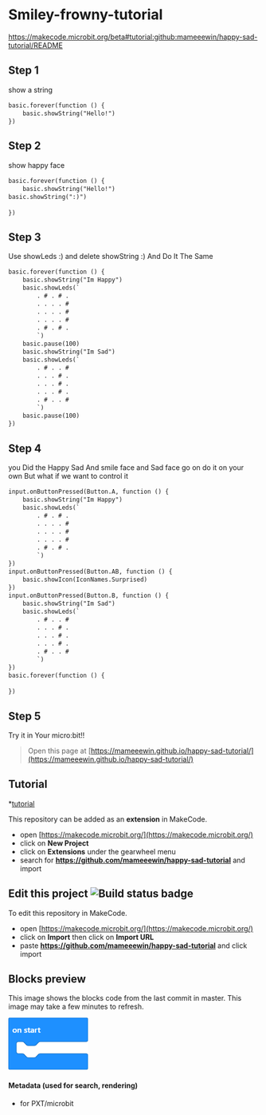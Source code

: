 # Smiley-frowny-tutorial
https://makecode.microbit.org/beta#tutorial:github:mameeewin/happy-sad-tutorial/README
## Step 1
show a string
```blocks
basic.forever(function () {
	basic.showString("Hello!")
})

```
## Step 2
show happy face
```blocks
basic.forever(function () {
	basic.showString("Hello!")
basic.showString(":)")

})

```
## Step 3
Use showLeds :) and delete showString :) And Do It The Same
```blocks
basic.forever(function () {
    basic.showString("Im Happy")
    basic.showLeds(`
        . # . # .
        . . . . #
        . . . . #
        . . . . #
        . # . # .
        `)
    basic.pause(100)
    basic.showString("Im Sad")
    basic.showLeds(`
        . # . . #
        . . . # .
        . . . # .
        . . . # .
        . # . . #
        `)
    basic.pause(100)
})

```
## Step 4
you Did the Happy Sad And smile face and Sad face go on do it on your own
But what if we want to control it
```blocks
input.onButtonPressed(Button.A, function () {
    basic.showString("Im Happy")
    basic.showLeds(`
        . # . # .
        . . . . #
        . . . . #
        . . . . #
        . # . # .
        `)
})
input.onButtonPressed(Button.AB, function () {
    basic.showIcon(IconNames.Surprised)
})
input.onButtonPressed(Button.B, function () {
    basic.showString("Im Sad")
    basic.showLeds(`
        . # . . #
        . . . # .
        . . . # .
        . . . # .
        . # . . #
        `)
})
basic.forever(function () {
	
})

```
## Step 5
Try it in Your micro:bit!!
  




> Open this page at [https://mameeewin.github.io/happy-sad-tutorial/](https://mameeewin.github.io/happy-sad-tutorial/)

## Tutorial
*[tutorial](/Happy-Sad/tutorial)

This repository can be added as an **extension** in MakeCode.

* open [https://makecode.microbit.org/](https://makecode.microbit.org/)
* click on **New Project**
* click on **Extensions** under the gearwheel menu
* search for **https://github.com/mameeewin/happy-sad-tutorial** and import

## Edit this project ![Build status badge](https://github.com/mameeewin/happy-sad-tutorial/workflows/MakeCode/badge.svg)

To edit this repository in MakeCode.

* open [https://makecode.microbit.org/](https://makecode.microbit.org/)
* click on **Import** then click on **Import URL**
* paste **https://github.com/mameeewin/happy-sad-tutorial** and click import

## Blocks preview

This image shows the blocks code from the last commit in master.
This image may take a few minutes to refresh.

![A rendered view of the blocks](https://github.com/mameeewin/happy-sad-tutorial/raw/master/.github/makecode/blocks.png)

#### Metadata (used for search, rendering)

* for PXT/microbit
<script src="https://makecode.com/gh-pages-embed.js"></script><script>makeCodeRender("{{ site.makecode.home_url }}", "{{ site.github.owner_name }}/{{ site.github.repository_name }}");</script>
